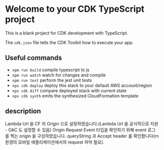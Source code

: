 # Welcome to your CDK TypeScript project

This is a blank project for CDK development with TypeScript.

The `cdk.json` file tells the CDK Toolkit how to execute your app.

## Useful commands

* `npm run build`   compile typescript to js
* `npm run watch`   watch for changes and compile
* `npm run test`    perform the jest unit tests
* `npx cdk deploy`  deploy this stack to your default AWS account/region
* `npx cdk diff`    compare deployed stack with current state
* `npx cdk synth`   emits the synthesized CloudFormation template

## description

Lambda Url 을 CF 의 Origin 으로 설정하였습니다.(Lambda Url 을 공식적으로 지원 - OAC 도 설정할 수 있음)
Origin Request Event 타입을 확인하기 위해 event 로그를 찍는 origin 을 구성하였습니다.
queryString 과 Accept header 를 확인합니다(rn 환경의 모바일 애플리케이션에서의 request 파악 필요).
